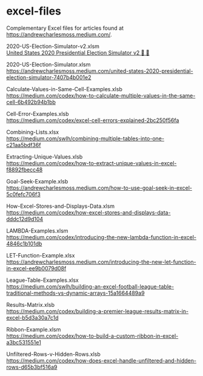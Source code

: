 # excel-files
Complementary Excel files for articles found at https://andrewcharlesmoss.medium.com/.

2020-US-Election-Simulator-v2.xlsm  
[United States 2020 Presidential Election Simulator v2 🔵 🔴](https://medium.com/swlh/united-states-2020-presidential-election-simulator-90afdde04b81)

2020-US-Election-Simulator.xlsm  
https://andrewcharlesmoss.medium.com/united-states-2020-presidential-election-simulator-7407b4b001e2

Calculate-Values-in-Same-Cell-Examples.xlsb  
https://medium.com/codex/how-to-calculate-multiple-values-in-the-same-cell-6b492b94b1bb

Cell-Error-Examples.xlsb  
https://medium.com/codex/excel-cell-errors-explained-2bc250f56fa

Combining-Lists.xlsx  
https://medium.com/swlh/combining-multiple-tables-into-one-c21aa5bdf36f

Extracting-Unique-Values.xlsb  
https://medium.com/codex/how-to-extract-unique-values-in-excel-f8892fbecc48

Goal-Seek-Example.xlsb  
https://andrewcharlesmoss.medium.com/how-to-use-goal-seek-in-excel-5c0fefc706f3

How-Excel-Stores-and-Displays-Data.xlsm  
https://medium.com/codex/how-excel-stores-and-displays-data-dddc12d9d104

LAMBDA-Examples.xlsm  
https://medium.com/codex/introducing-the-new-lambda-function-in-excel-4846c1b101db

LET-Function-Example.xlsx  
https://andrewcharlesmoss.medium.com/introducing-the-new-let-function-in-excel-ee9b0079d08f

League-Table-Examples.xlsx  
https://medium.com/swlh/building-an-excel-football-league-table-traditional-methods-vs-dynamic-arrays-15a1664489a9

Results-Matrix.xlsb  
https://medium.com/codex/building-a-premier-league-results-matrix-in-excel-b5d3a30a7c1d

Ribbon-Example.xlsm  
https://medium.com/codex/how-to-build-a-custom-ribbon-in-excel-a3bc531551e1

Unfiltered-Rows-v-Hidden-Rows.xlsb  
https://medium.com/codex/how-does-excel-handle-unfiltered-and-hidden-rows-d65b3bf516a9
